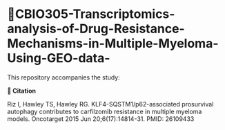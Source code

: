 # 🔬CBIO305-Transcriptomics-analysis-of-Drug-Resistance-Mechanisms-in-Multiple-Myeloma-Using-GEO-data-
This repository accompanies the study:

**📄 Citation** 

Riz I, Hawley TS, Hawley RG. KLF4-SQSTM1/p62-associated prosurvival autophagy contributes to carfilzomib resistance in multiple myeloma models. Oncotarget 2015 Jun 20;6(17):14814-31. PMID: 26109433



